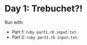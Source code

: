 # Day 1: Trebuchet?!

Run with:

- Part 1: `ruby part1.rb input.txt`
- Part 2: `ruby part1.rb input.txt`
